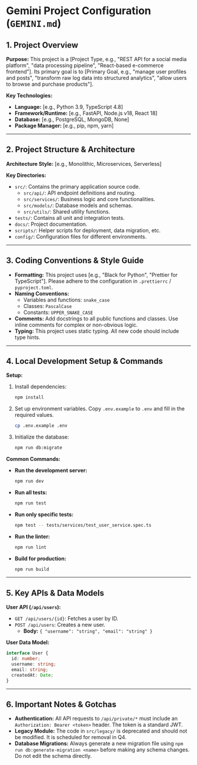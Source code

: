 # Gemini Project Configuration (`GEMINI.md`)

## 1. Project Overview
<!-- 
A high-level summary of the project. What is its purpose? What problem does it solve? 
This helps the agent understand the "why" behind the code.
-->
**Purpose:** This project is a [Project Type, e.g., "REST API for a social media platform", "data processing pipeline", "React-based e-commerce frontend"]. Its primary goal is to [Primary Goal, e.g., "manage user profiles and posts", "transform raw log data into structured analytics", "allow users to browse and purchase products"].

**Key Technologies:**

- **Language:** [e.g., Python 3.9, TypeScript 4.8]
- **Framework/Runtime:** [e.g., FastAPI, Node.js v18, React 18]
- **Database:** [e.g., PostgreSQL, MongoDB, None]
- **Package Manager:** [e.g., pip, npm, yarn]

---

## 2. Project Structure & Architecture
<!--
Describe the layout of the repository. Where is the most important code? 
This is critical for helping the agent navigate the codebase efficiently.
-->
**Architecture Style:** [e.g., Monolithic, Microservices, Serverless]

**Key Directories:**

- `src/`: Contains the primary application source code.
  - `src/api/`: API endpoint definitions and routing.
  - `src/services/`: Business logic and core functionalities.
  - `src/models/`: Database models and schemas.
  - `src/utils/`: Shared utility functions.
- `tests/`: Contains all unit and integration tests.
- `docs/`: Project documentation.
- `scripts/`: Helper scripts for deployment, data migration, etc.
- `config/`: Configuration files for different environments.

---

## 3. Coding Conventions & Style Guide
<!--
Define the rules for code formatting and structure. This ensures the agent generates code that is consistent with the existing codebase.
-->
- **Formatting:** This project uses [e.g., "Black for Python", "Prettier for TypeScript"]. Please adhere to the configuration in `.prettierrc` / `pyproject.toml`.
- **Naming Conventions:**
  - Variables and functions: `snake_case`
  - Classes: `PascalCase`
  - Constants: `UPPER_SNAKE_CASE`
- **Comments:** Add docstrings to all public functions and classes. Use inline comments for complex or non-obvious logic.
- **Typing:** This project uses static typing. All new code should include type hints.

---

## 4. Local Development Setup & Commands
<!--
Provide the exact commands needed to set up, run, test, and build the project. This is one of the most important sections.
-->
**Setup:**

1. Install dependencies:

   ```bash
   npm install
   ```

2. Set up environment variables. Copy `.env.example` to `.env` and fill in the required values.

   ```bash
   cp .env.example .env
   ```

3. Initialize the database:

   ```bash
   npm run db:migrate
   ```

**Common Commands:**

- **Run the development server:**

  ```bash
  npm run dev
  ```

- **Run all tests:**

  ```bash
  npm run test
  ```

- **Run only specific tests:**

  ```bash
  npm test -- tests/services/test_user_service.spec.ts
  ```

- **Run the linter:**

  ```bash
  npm run lint
  ```

- **Build for production:**

  ```bash
  npm run build
  ```

---

## 5. Key APIs & Data Models
<!--
Describe the most important API endpoints or data structures. This helps the agent understand how different parts of the system interact.
-->
**User API (`/api/users`):**

- `GET /api/users/{id}`: Fetches a user by ID.
- `POST /api/users`: Creates a new user.
  - **Body:** `{ "username": "string", "email": "string" }`

**User Data Model:**

```typescript
interface User {
  id: number;
  username: string;
  email: string;
  createdAt: Date;
}
```

---

## 6. Important Notes & Gotchas
<!--
Is there anything unusual about this project the agent should know? Any common pitfalls or non-standard configurations?
-->
- **Authentication:** All API requests to `/api/private/*` must include an `Authorization: Bearer <token>` header. The token is a standard JWT.
- **Legacy Module:** The code in `src/legacy/` is deprecated and should not be modified. It is scheduled for removal in Q4.
- **Database Migrations:** Always generate a new migration file using `npm run db:generate-migration <name>` before making any schema changes. Do not edit the schema directly.
